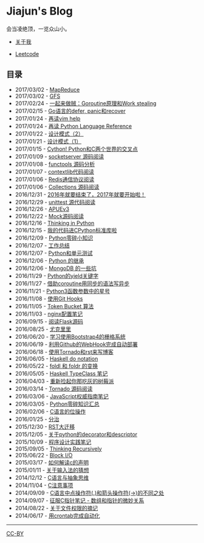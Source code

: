 # Jiajun's Blog

会当凌绝顶，一览众山小。

- [关于我](articles/aboutme.md)

- [Leetcode](leetcode/README.md)

## 目录

- 2017/03/02 - [MapReduce](articles/2017_03_02-map_reduce.md)
- 2017/03/02 - [GFS](articles/2017_03_02-gfs.md)
- 2017/02/24 - [一起来做贼：Goroutine原理和Work stealing](articles/2017_02_24-goroutine_and_work_stealing.md)
- 2017/02/15 - [Go语言的defer, panic和recover](articles/2017_02_15-go_defer_panic_and_recover.md)
- 2017/01/24 - [再读vim help](articles/2017_01_24-vim_manual.md)
- 2017/01/24 - [再读 Python Language Reference](articles/2017_01_24-python_language_reference.md)
- 2017/01/22 - [设计模式（2）](articles/2017_01_22-head_first_design_patterns_2.md)
- 2017/01/21 - [设计模式（1）](articles/2017_01_21-head_first_design_patterns.md)
- 2017/01/15 - [Cython! Python和C两个世界的交叉点](articles/2017_01_15-cython_rocks.md)
- 2017/01/09 - [socketserver 源码阅读](articles/2017_01_09-socketserver_source_code.md)
- 2017/01/08 - [functools 源码分析](articles/2017_01_08-functools_source_code.md)
- 2017/01/07 - [contextlib代码阅读](articles/2017_01_07-contextlib_source_code.md)
- 2017/01/06 - [Redis通信协议阅读](articles/2017_01_06-redis_protocol_specification.md)
- 2017/01/06 - [Collections 源码阅读](articles/2017_01_06-collections_source_code.md)
- 2016/12/31 - [2016年就要结束了，2017年就要开始啦！](articles/2016_12_31-2016_is_over_and_2017_is_coming.md)
- 2016/12/29 - [unittest 源代码阅读](articles/2016_12_29-unittest_source_code.md)
- 2016/12/26 - [APUEv3](articles/2016_12_26-apue_v3.md)
- 2016/12/22 - [Mock源码阅读](articles/2016_12_22-mock_source_code.md)
- 2016/12/16 - [Thinking in Python](articles/2016_12_16-thinking_in_python.md)
- 2016/12/15 - [我的代码进CPython标准库啦](articles/2016_12_15-my_code_in_python_stdlib.md)
- 2016/12/09 - [Python零碎小知识](articles/2016_12_09-python_fragments.md)
- 2016/12/07 - [工作总结](articles/2016_12_07-work.md)
- 2016/12/07 - [Python和单元测试](articles/2016_12_07-python_unittest.md)
- 2016/12/06 - [Python 的继承](articles/2016_12_06-python_c3_mro.md)
- 2016/12/06 - [MongoDB 的一些坑](articles/2016_12_06-mongodb.md)
- 2016/11/29 - [Python的yield关键字](articles/2016_11_29-python_yield.md)
- 2016/11/27 - [借助coroutine用同步的语法写异步](articles/2016_11_27-python_coroutine.md)
- 2016/11/21 - [Python3函数参数中的星号](articles/2016_11_21-py3k_asterisk.rst)
- 2016/11/08 - [使用Git Hooks](articles/2016_11_08-use_git_hooks.rst)
- 2016/11/05 - [Token Bucket 算法](articles/2016_11_05-token_bucket.rst)
- 2016/11/03 - [nginx配置笔记](articles/2016_11_03-nginx_conf.rst)
- 2016/09/15 - [阅读Flask源码](articles/2016_09_15-flask_source_code.rst)
- 2016/08/25 - [尤克里里](articles/2016_08_25-ukulele.rst)
- 2016/06/20 - [学习使用Bootstrap4的栅格系统](articles/2016_06_20-bootstrap_v4_grid_system.rst)
- 2016/06/19 - [利用Github的WebHook完成自动部署](articles/2016_06_19-use_github_webhooks.rst)
- 2016/06/18 - [使用Tornado和rst来写博客](articles/2016_06_18-write_blog_with_tornado_and_rst.rst)
- 2016/06/05 - [Haskell do notation](articles/2016_06_05-haskell_do_notation.rst)
- 2016/05/22 - [foldl 和 foldr 的变换](articles/2016_05_22-foldl_and_foldr.rst)
- 2016/05/05 - [Haskell TypeClass 笔记](articles/2016_05_05-typeclassopedia.rst)
- 2016/04/03 - [重新捡起你那吃灰的树莓派](articles/2016_04_03-raspberrypi.rst)
- 2016/03/14 - [Tornado 源码阅读](articles/2016_03_14-tornado.rst)
- 2016/03/06 - [JavaScript权威指南笔记](articles/2016_03_06-notes_on_js_the_definitive_guide.rst)
- 2016/03/05 - [Python零碎知识汇总](articles/2016_03_05-python_fragmentary_knowledge.rst)
- 2016/02/06 - [C语言的位操作](articles/2016_02_06-bitwise_operation.rst)
- 2016/01/25 - [分治](articles/2016_01_25-divide_and_conqure.rst)
- 2015/12/30 - [RST大迁移](articles/2015_12_30-move_to_rst.rst)
- 2015/12/05 - [关于python的decorator和descriptor](articles/2015_12_05-python_descriptor_and_decorator.rst)
- 2015/10/09 - [程序设计实践笔记](articles/2015_10_09-notes_on_the_practice_of_programming.rst)
- 2015/09/05 - [Thinking Recursively](articles/2015_09_05-thinking_recursively.rst)
- 2015/06/22 - [Block I/O](articles/2015_06_22-notes_on_linux_kernel_development_chap14.rst)
- 2015/03/17 - [如何解读c的声明](articles/2015_03_17-declaration_of_c_pointers.rst)
- 2015/01/11 - [关于输入法的猜想](articles/2015_01_11-my_guess_about_input_method.rst)
- 2014/12/12 - [C语言与抽象思维](articles/2014_12_12-abstractions_in_c.rst)
- 2014/11/04 - [C注意事项](articles/2014_11_04-traps_in_c.rst)
- 2014/09/09 - [C语言中点操作符(.)和箭头操作符(->)的不同之处](articles/2014_09_09-dot_and_arrow_in_c_pointers.rst)
- 2014/09/07 - [征服C指针笔记 - 数组和指针的微妙关系](articles/2014_09_07-pointer_and_array_in_c.rst)
- 2014/08/22 - [关于文件权限的摘记](articles/2014_08_22-unix_file_permissions.rst)
- 2014/06/17 - [用crontab完成自动化](articles/2014_06_17-use_cron.rst)



--------------------------------------------

[CC-BY](http://opendefinition.org/licenses/cc-by/)

